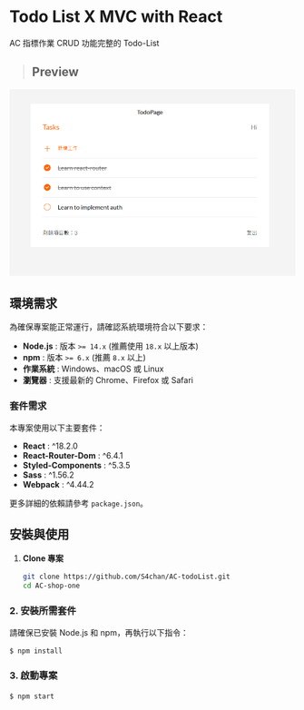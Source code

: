 # Todo List X MVC with React

AC 指標作業 CRUD 功能完整的 Todo-List


>## Preview
![TodoList Preview](/src/assets/todoListSample.png)

## 環境需求

為確保專案能正常運行，請確認系統環境符合以下要求：

- **Node.js** : 版本 `>= 14.x` (推薦使用 `18.x` 以上版本)
- **npm** : 版本 `>= 6.x` (推薦 `8.x` 以上)
- **作業系統** : Windows、macOS 或 Linux
- **瀏覽器** : 支援最新的 Chrome、Firefox 或 Safari

### 套件需求

本專案使用以下主要套件：

- **React** : ^18.2.0
- **React-Router-Dom** : ^6.4.1
- **Styled-Components** : ^5.3.5
- **Sass** : ^1.56.2
- **Webpack** : ^4.44.2

更多詳細的依賴請參考 `package.json`。

## 安裝與使用

1. **Clone 專案**
   ```bash
   git clone https://github.com/S4chan/AC-todoList.git
   cd AC-shop-one
   ```

### 2. 安裝所需套件

請確保已安裝 Node.js 和 npm，再執行以下指令：

```bash
$ npm install
```

### 3. 啟動專案

```bash
$ npm start
```
 
 
